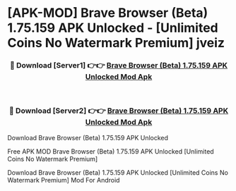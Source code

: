 # [APK-MOD] Brave Browser (Beta) 1.75.159 APK Unlocked - [Unlimited Coins No Watermark Premium] jveiz



<div align="center">
<h3>🔴 Download [Server1] 👉👉 <a href="https://momento.my/?title=Brave_Browser_(Beta)_1.75.159_APK_Unlocked">Brave Browser (Beta) 1.75.159 APK Unlocked Mod Apk</a></h3><br>

<h3>🔴 Download [Server2] 👉👉 <a href="https://momento.my/?title=Brave_Browser_(Beta)_1.75.159_APK_Unlocked">Brave Browser (Beta) 1.75.159 APK Unlocked Mod Apk</a></h3>
</div>



Download Brave Browser (Beta) 1.75.159 APK Unlocked 

Free APK MOD Brave Browser (Beta) 1.75.159 APK Unlocked [Unlimited Coins No Watermark Premium]

Download Brave Browser (Beta) 1.75.159 APK Unlocked [Unlimited Coins No Watermark Premium] Mod For Android
